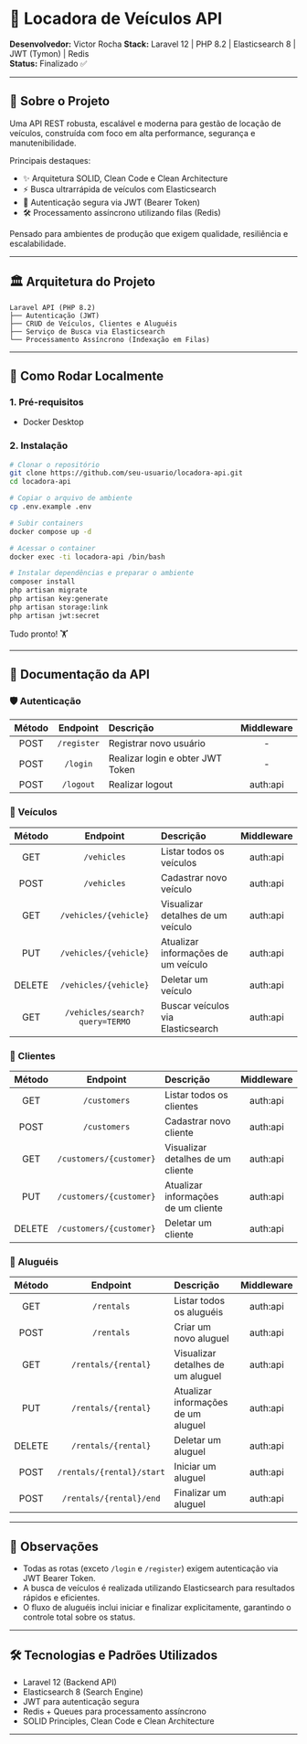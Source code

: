 # 🚗 Locadora de Veículos API

**Desenvolvedor:** Victor Rocha
**Stack:** Laravel 12 | PHP 8.2 | Elasticsearch 8 | JWT (Tymon) | Redis  
**Status:** Finalizado ✅

---

## 📖 Sobre o Projeto

Uma API REST robusta, escalável e moderna para gestão de locação de veículos, construída com foco em alta performance, segurança e manutenibilidade.

Principais destaques:

- ✨ Arquitetura SOLID, Clean Code e Clean Architecture
- ⚡ Busca ultrarrápida de veículos com Elasticsearch
- 🔐 Autenticação segura via JWT (Bearer Token)
- 🛠️ Processamento assíncrono utilizando filas (Redis)

Pensado para ambientes de produção que exigem qualidade, resiliência e escalabilidade.

---

## 🏛️ Arquitetura do Projeto

```
Laravel API (PHP 8.2)
├── Autenticação (JWT)
├── CRUD de Veículos, Clientes e Aluguéis
├── Serviço de Busca via Elasticsearch
└── Processamento Assíncrono (Indexação em Filas)
```

---

## 🚀 Como Rodar Localmente

### 1. Pré-requisitos
- Docker Desktop

### 2. Instalação

```bash
# Clonar o repositório
git clone https://github.com/seu-usuario/locadora-api.git
cd locadora-api

# Copiar o arquivo de ambiente
cp .env.example .env

# Subir containers
docker compose up -d

# Acessar o container
docker exec -ti locadora-api /bin/bash

# Instalar dependências e preparar o ambiente
composer install
php artisan migrate
php artisan key:generate
php artisan storage:link
php artisan jwt:secret
```

Tudo pronto! 🏋️️

---

## 📙 Documentação da API

### 🛡️ Autenticação

| Método | Endpoint  | Descrição | Middleware |
|:------:|:---------:|:---------|:----------:|
| POST | `/register` | Registrar novo usuário | - |
| POST | `/login` | Realizar login e obter JWT Token | - |
| POST | `/logout` | Realizar logout | auth:api |

### 🚗 Veículos

| Método | Endpoint  | Descrição | Middleware |
|:------:|:---------:|:---------|:----------:|
| GET | `/vehicles` | Listar todos os veículos | auth:api |
| POST | `/vehicles` | Cadastrar novo veículo | auth:api |
| GET | `/vehicles/{vehicle}` | Visualizar detalhes de um veículo | auth:api |
| PUT | `/vehicles/{vehicle}` | Atualizar informações de um veículo | auth:api |
| DELETE | `/vehicles/{vehicle}` | Deletar um veículo | auth:api |
| GET | `/vehicles/search?query=TERMO` | Buscar veículos via Elasticsearch | auth:api |

### 👤 Clientes

| Método | Endpoint  | Descrição | Middleware |
|:------:|:---------:|:---------|:----------:|
| GET | `/customers` | Listar todos os clientes | auth:api |
| POST | `/customers` | Cadastrar novo cliente | auth:api |
| GET | `/customers/{customer}` | Visualizar detalhes de um cliente | auth:api |
| PUT | `/customers/{customer}` | Atualizar informações de um cliente | auth:api |
| DELETE | `/customers/{customer}` | Deletar um cliente | auth:api |

### 📄 Aluguéis

| Método | Endpoint  | Descrição | Middleware |
|:------:|:---------:|:---------|:----------:|
| GET | `/rentals` | Listar todos os aluguéis | auth:api |
| POST | `/rentals` | Criar um novo aluguel | auth:api |
| GET | `/rentals/{rental}` | Visualizar detalhes de um aluguel | auth:api |
| PUT | `/rentals/{rental}` | Atualizar informações de um aluguel | auth:api |
| DELETE | `/rentals/{rental}` | Deletar um aluguel | auth:api |
| POST | `/rentals/{rental}/start` | Iniciar um aluguel | auth:api |
| POST | `/rentals/{rental}/end` | Finalizar um aluguel | auth:api |

---

## 📌 Observações

- Todas as rotas (exceto `/login` e `/register`) exigem autenticação via JWT Bearer Token.
- A busca de veículos é realizada utilizando Elasticsearch para resultados rápidos e eficientes.
- O fluxo de aluguéis inclui iniciar e finalizar explicitamente, garantindo o controle total sobre os status.

---

## 🛠️ Tecnologias e Padrões Utilizados

- Laravel 12 (Backend API)
- Elasticsearch 8 (Search Engine)
- JWT para autenticação segura
- Redis + Queues para processamento assíncrono
- SOLID Principles, Clean Code e Clean Architecture

---